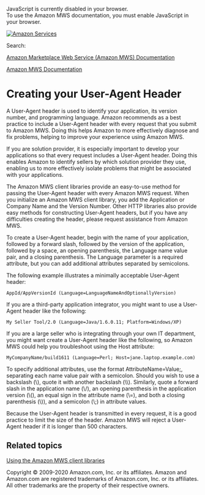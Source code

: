 <div id="MWSDX_noscript">

JavaScript is currently disabled in your browser.  
To use the Amazon MWS documentation, you must enable JavaScript in your
browser.

</div>

<div id="MWSDX_divtop">

[![Amazon
Services](https://images-na.ssl-images-amazon.com/images/G/08/mwsportal/fr_FR/amazonservices.gif "Amazon Services")](http://services.amazon.fr)

<div id="MWSDX_search">

<span id="MWSDX_searchlbl">Search:</span>

</div>

  
<span id="MWSDX_titlebar">[Amazon Marketplace Web Service (Amazon MWS)
Documentation](https://developer.amazonservices.fr/gp/mws/docs.html)</span>

</div>

<div id="MWSDX_divbottom">

<div id="MWSDX_divleft">

<div id="MWSDX_toc">

</div>

</div>

<div id="MWSDX_divright">

<div id="MWSDX_content">

<span id="MWSDX_breadcrumbs">[Amazon MWS
Documentation](https://developer.amazonservices.fr/gp/mws/docs.html)</span>

# Creating your User-Agent Header

<div class="body">

A User-Agent header is used to identify your application, its version
number, and programming language. Amazon recommends as a best practice
to include a User-Agent header with every request that you submit to
<span class="ph">Amazon MWS</span>. Doing this helps Amazon to more
effectively diagnose and fix problems, helping to improve your
experience using <span class="ph">Amazon MWS</span>.

If you are solution provider, it is especially important to develop your
applications so that every request includes a User-Agent header. Doing
this enables Amazon to identify sellers by which solution provider they
use, enabling us to more effectively isolate problems that might be
associated with your applications.

The <span class="ph">Amazon MWS</span> client libraries provide an
easy-to-use method for passing the User-Agent header with every <span
class="ph">Amazon MWS</span> request. When you initialize an <span
class="ph">Amazon MWS</span> client library, you add the Application or
Company Name and the Version Number. Other HTTP libraries also provide
easy methods for constructing User-Agent headers, but if you have any
difficulties creating the header, please request assistance from <span
class="ph">Amazon MWS</span>.

To create a User-Agent header, begin with the name of your application,
followed by a forward slash, followed by the version of the application,
followed by a space, an opening parenthesis, the Language name value
pair, and a closing parenthesis. The Language parameter is a required
attribute, but you can add additional attributes separated by
semicolons.

The following example illustrates a minimally acceptable User-Agent
header:

``` pre
AppId/AppVersionId (Language=LanguageNameAndOptionallyVersion)
```

If you are a third-party application integrator, you might want to use a
User-Agent header like the following:

``` pre
My Seller Tool/2.0 (Language=Java/1.6.0.11; Platform=Windows/XP)
```

If you are a large seller who is integrating through your own IT
department, you might want create a User-Agent header like the
following, so <span class="ph">Amazon MWS</span> could help you
troubleshoot using the Host attribute:

``` pre
MyCompanyName/build1611 (Language=Perl; Host=jane.laptop.example.com)
```

To specify additional attributes, use the format AttributeName=Value;,
separating each name value pair with a semicolon. Should you wish to use
a backslash (\\), quote it with another backslash (\\\\). Similarly,
quote a forward slash in the application name (\\/), an opening
parenthesis in the application version (\\(), an equal sign in the
attribute name (\\=), and both a closing parenthesis (\\)), and a
semicolon (\\;) in attribute values.

Because the User-Agent header is transmitted in every request, it is a
good practice to limit the size of the header. <span class="ph">Amazon
MWS</span> will reject a User-Agent header if it is longer than 500
characters.

</div>

<div id="RelatedTopics" class="topic nested1">

## Related topics

<div class="body">

<a href="DG_ClientLibraries.md" class="xref">Using the Amazon MWS client libraries</a>

</div>

</div>

<div id="MWSDX_footer">

Copyright © 2009-2020 Amazon.com, Inc. or its affiliates. Amazon and
Amazon.com are registered trademarks of Amazon.com, Inc. or its
affiliates. All other trademarks are the property of their respective
owners.

</div>

</div>

</div>

<div style="clear: both;">

</div>

</div>
